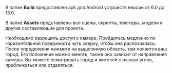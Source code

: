 В папке **Build** предоставлен apk для Android устройств версии от 6.0 до 13.0.

В папке **Assets** представлены все сцены, скрипты, текстуры, модели и другие составляющие для проекта. 

Необходимо разрешить доступ к камере. Пройдитесь медленно по горизонтальной поверхности чуть сверху, чтобы она распозналась. После определения нажмите на выделенную область, там появится ваш город. Его положение можно менять, также оно зависит от направления камеры. Вы можете осматривать город и жителей с разных углов, приближаться или отдаляться.
